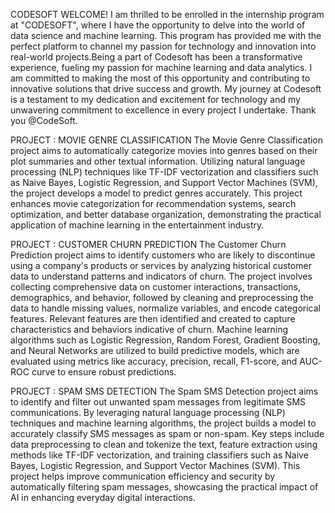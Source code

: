 CODESOFT
WELCOME!
I am thrilled to be enrolled in the internship program at "CODESOFT", where I have the opportunity to delve into the world of data science and machine learning. This program has provided me with the perfect platform to channel my passion for technology and innovation into real-world projects.Being a part of Codesoft has been a transformative experience, fueling my passion for machine learning and data analytics. I am committed to making the most of this opportunity and contributing to innovative solutions that drive success and growth. My journey at Codesoft is a testament to my dedication and excitement for technology and my unwavering commitment to excellence in every project I undertake. Thank you @CodeSoft.

PROJECT : MOVIE GENRE CLASSIFICATION
The Movie Genre Classification project aims to automatically categorize movies into genres based on their plot summaries and other textual information. Utilizing natural language processing (NLP) techniques like TF-IDF vectorization and classifiers such as Naive Bayes, Logistic Regression, and Support Vector Machines (SVM), the project develops a model to predict genres accurately. This project enhances movie categorization for recommendation systems, search optimization, and better database organization, demonstrating the practical application of machine learning in the entertainment industry.

PROJECT : CUSTOMER CHURN PREDICTION
The Customer Churn Prediction project aims to identify customers who are likely to discontinue using a company's products or services by analyzing historical customer data to understand patterns and indicators of churn. The project involves collecting comprehensive data on customer interactions, transactions, demographics, and behavior, followed by cleaning and preprocessing the data to handle missing values, normalize variables, and encode categorical features. Relevant features are then identified and created to capture characteristics and behaviors indicative of churn. Machine learning algorithms such as Logistic Regression, Random Forest, Gradient Boosting, and Neural Networks are utilized to build predictive models, which are evaluated using metrics like accuracy, precision, recall, F1-score, and AUC-ROC curve to ensure robust predictions.

PROJECT : SPAM SMS DETECTION
The Spam SMS Detection project aims to identify and filter out unwanted spam messages from legitimate SMS communications. By leveraging natural language processing (NLP) techniques and machine learning algorithms, the project builds a model to accurately classify SMS messages as spam or non-spam. Key steps include data preprocessing to clean and tokenize the text, feature extraction using methods like TF-IDF vectorization, and training classifiers such as Naive Bayes, Logistic Regression, and Support Vector Machines (SVM). This project helps improve communication efficiency and security by automatically filtering spam messages, showcasing the practical impact of AI in enhancing everyday digital interactions.




